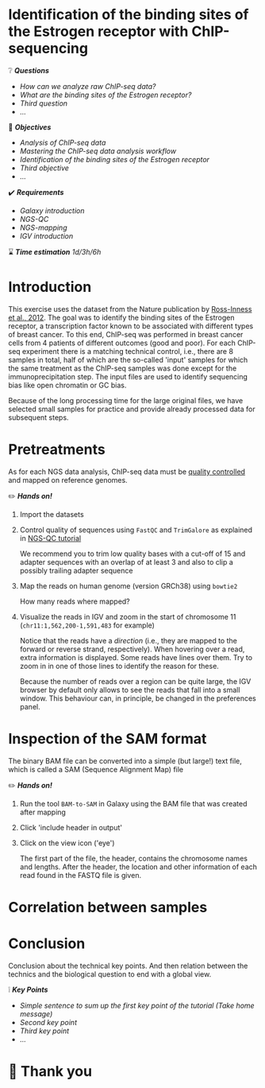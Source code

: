 Identification of the binding sites of the Estrogen receptor with ChIP-sequencing
=============

:grey_question: ***Questions***

- *How can we analyze raw ChIP-seq data?*
- *What are the binding sites of the Estrogen receptor?*
- *Third question*
- *...*

:dart: ***Objectives***

- *Analysis of ChIP-seq data*
- *Mastering the ChIP-seq data analysis workflow*
- *Identification of the binding sites of the Estrogen receptor*
- *Third objective*
- *...*

:heavy_check_mark: ***Requirements***

- *Galaxy introduction*
- *NGS-QC*
- *NGS-mapping*
- *IGV introduction*

:hourglass: ***Time estimation*** *1d/3h/6h*

# Introduction

This exercise uses the dataset from the Nature publication by [Ross-Inness et al., 2012](http://www.ncbi.nlm.nih.gov/pubmed/22217937).
The goal was to identify the binding sites of the Estrogen receptor, a transcription factor known to be associated with different types of breast cancer.
To this end, ChIP-seq was performed in breast cancer cells from 4 patients of different outcomes (good and poor).
For each ChIP-seq experiment there is a matching technical control, i.e., there are 8 samples in total, half of which are the so-called 'input' samples for which the same treatment as the ChIP-seq samples was done except for the immunoprecipitation step.
The input files are used to identify sequencing bias like open chromatin or GC bias.

Because of the long processing time for the large original files, we have selected small samples for practice and provide already processed data for subsequent steps.

# Pretreatments

As for each NGS data analysis, ChIP-seq data must be [quality controlled](../../NGS-QC/slides/dive_into_qc.html) and mapped on reference genomes.

:pencil2: ***Hands on!***

1. Import the datasets
2. Control quality of sequences using `FastQC` and `TrimGalore` as explained in [NGS-QC tutorial](./../NGS-QC/tutorials/dive_into_qc.md)

    We recommend you to trim low quality bases with a cut-off of 15 and adapter sequences with an overlap of at least 3 and also to clip a possibly trailing adapter sequence

3. Map the reads on human genome (version GRCh38) using `bowtie2`

    How many reads where mapped?

4. Visualize the reads in IGV and zoom in the start of chromosome 11 (`chr11:1,562,200-1,591,483` for example)

    Notice that the reads have a _direction_ (i.e., they are mapped to the forward or reverse strand, respectively). When hovering over a read, extra information is displayed. Some reads have lines over them. Try to zoom in in one of those lines to identify the reason for these.

    Because the number of reads over a region can be quite large, the IGV browser by default only allows to see the reads that fall into a small window. This behaviour can, in principle, be changed in the preferences panel.

# Inspection of the SAM format

The binary BAM file can be converted into a simple (but large!) text file, which is called a SAM (Sequence Alignment Map) file

:pencil2: ***Hands on!***

1. Run the tool `BAM-to-SAM` in Galaxy using the BAM file that was created  after mapping
2. Click 'include header in output'
3. Click on the view icon ('eye')

    The first part of the file, the header, contains the chromosome names and lengths. After the header, the location and other information of each read found in the FASTQ file is given.

# Correlation between samples

# Conclusion

Conclusion about the technical key points. And then relation between the technics and the biological question to end with a global view.

:grey_exclamation: ***Key Points***

- *Simple sentence to sum up the first key point of the tutorial (Take home message)*
- *Second key point*
- *Third key point*
- *...*

# :clap: Thank you
